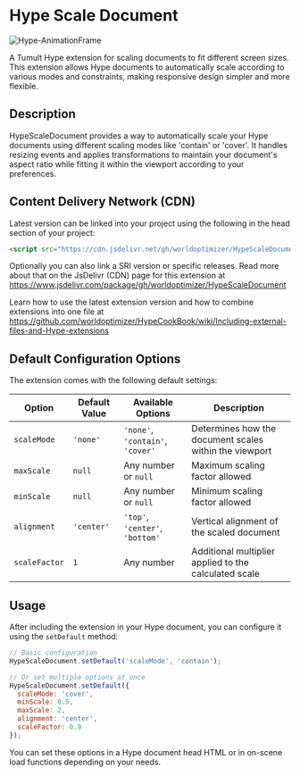 # Hype Scale Document

![Hype-AnimationFrame](https://playground.maxziebell.de/Hype/ScaleDocument/HypeScaleDocument.jpg?1)

A Tumult Hype extension for scaling documents to fit different screen sizes. This extension allows Hype documents to automatically scale according to various modes and constraints, making responsive design simpler and more flexible.

## Description

HypeScaleDocument provides a way to automatically scale your Hype documents using different scaling modes like 'contain' or 'cover'. It handles resizing events and applies transformations to maintain your document's aspect ratio while fitting it within the viewport according to your preferences.

## Content Delivery Network (CDN)

Latest version can be linked into your project using the following in the head section of your project:

```html
<script src="https://cdn.jsdelivr.net/gh/worldoptimizer/HypeScaleDocument/HypeScaleDocument.min.js"></script>
```
Optionally you can also link a SRI version or specific releases. 
Read more about that on the JsDelivr (CDN) page for this extension at https://www.jsdelivr.com/package/gh/worldoptimizer/HypeScaleDocument

Learn how to use the latest extension version and how to combine extensions into one file at
https://github.com/worldoptimizer/HypeCookBook/wiki/Including-external-files-and-Hype-extensions


## Default Configuration Options

The extension comes with the following default settings:

| Option | Default Value | Available Options | Description |
|--------|--------------|-------------------|-------------|
| `scaleMode` | `'none'` | `'none'`, `'contain'`, `'cover'` | Determines how the document scales within the viewport |
| `maxScale` | `null` | Any number or `null` | Maximum scaling factor allowed |
| `minScale` | `null` | Any number or `null` | Minimum scaling factor allowed |
| `alignment` | `'center'` | `'top'`, `'center'`, `'bottom'` | Vertical alignment of the scaled document |
| `scaleFactor` | `1` | Any number | Additional multiplier applied to the calculated scale |

## Usage

After including the extension in your Hype document, you can configure it using the `setDefault` method:

```javascript
// Basic configuration
HypeScaleDocument.setDefault('scaleMode', 'contain');

// Or set multiple options at once
HypeScaleDocument.setDefault({
  scaleMode: 'cover',
  minScale: 0.5,
  maxScale: 2,
  alignment: 'center',
  scaleFactor: 0.9
});
```

You can set these options in a Hype document head HTML or in on-scene load functions depending on your needs.
